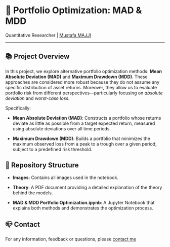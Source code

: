 # 🧰 Portfolio Optimization: MAD & MDD

Quantitative Researcher | [Mustafa MAJJI](https://www.linkedin.com/in/mustafa-majji-3a59861a2/)

***

## 📚 Project Overview

In this project, we explore alternative portfolio optimization methods: **Mean Absolute Deviation (MAD)** and **Maximum Drawdown (MDD)**.
These approaches are considered more robust because they do not assume any specific distribution of asset returns. Moreover, they allow us to evaluate portfolio risk from different perspectives—particularly focusing on *absolute deviation* and *worst-case loss*.

Specifically:

- **Mean Absolute Deviation (MAD)**:
Constructs a portfolio whose returns deviate as little as possible from a target expected return, measured using absolute deviations over all time periods.

- **Maximum Drawdown (MDD)**:
Builds a portfolio that minimizes the maximum observed loss from a peak to a trough over a given period, subject to a predefined risk threshold.
## 🚀 Repository Structure

- **Images**: Contains all images used in the notebook.

- **Theory**: A PDF document providing a detailed explanation of the theory behind the models.

- **MAD & MDD Portfolio Optimization.ipynb**: A Jupyter Notebook that explains both methods and demonstrates the optimization process.

## :mailbox_closed: Contact
For any information, feedback or questions, please [contact me][Mustafa-email]




[Mustafa-email]: mailto:majji1999@gmail.com
